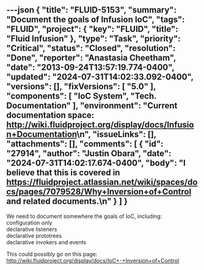 ---json
{
  "title": "FLUID-5153",
  "summary": "Document the goals of Infusion IoC",
  "tags": "FLUID",
  "project": {
    "key": "FLUID",
    "title": "Fluid Infusion"
  },
  "type": "Task",
  "priority": "Critical",
  "status": "Closed",
  "resolution": "Done",
  "reporter": "Anastasia Cheetham",
  "date": "2013-09-24T13:57:19.774-0400",
  "updated": "2024-07-31T14:02:33.092-0400",
  "versions": [],
  "fixVersions": [
    "5.0"
  ],
  "components": [
    "IoC System",
    "Tech. Documentation"
  ],
  "environment": "Current documentation space:  <http://wiki.fluidproject.org/display/docs/Infusion+Documentation>\n",
  "issueLinks": [],
  "attachments": [],
  "comments": [
    {
      "id": "27914",
      "author": "Justin Obara",
      "date": "2024-07-31T14:02:17.674-0400",
      "body": "I believe that this is covered in <https://fluidproject.atlassian.net/wiki/spaces/docs/pages/7079528/Why+Inversion+of+Control>  and related documents.\n"
    }
  ]
}
---
We need to document somewhere the goals of IoC, including:\
configuration only\
declarative listeners\
declarative prototrees\
declarative invokers and events

This could possibly go on this page:\
<http://wiki.fluidproject.org/display/docs/IoC+-+Inversion+of+Control>

        